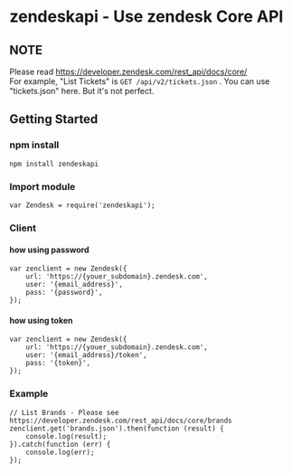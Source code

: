 # zendeskapi - Use zendesk Core API 


## NOTE 

Please read https://developer.zendesk.com/rest_api/docs/core/  
For example, "List Tickets" is `GET /api/v2/tickets.json` . 
You can use "tickets.json" here. But it's not perfect.


## Getting Started



### npm install 
```
npm install zendeskapi 
```

### Import module 
```
var Zendesk = require('zendeskapi');
```

### Client 

#### how using password 
```
var zenclient = new Zendesk({
    url: 'https://{youer_subdomain}.zendesk.com',
    user: '{email_address}',
    pass: '{password}',
});
```

#### how using token 
```
var zenclient = new Zendesk({
    url: 'https://{youer_subdomain}.zendesk.com',
    user: '{email_address}/token',
    pass: '{token}',
});
```


### Example 

```
// List Brands - Please see  https://developer.zendesk.com/rest_api/docs/core/brands 
zenclient.get('brands.json').then(function (result) {
    console.log(result);
}).catch(function (err) {
    console.log(err);
});
```
